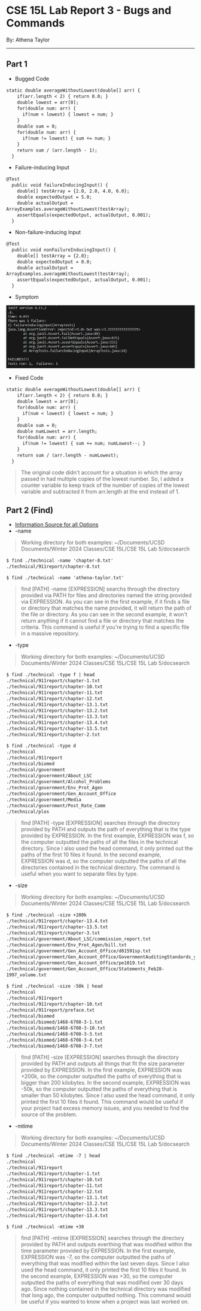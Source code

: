 # CSE 15L Lab Report 3 - Bugs and Commands
By: Athena Taylor

***

## Part 1
* Bugged Code
```
static double averageWithoutLowest(double[] arr) {
    if(arr.length < 2) { return 0.0; }
    double lowest = arr[0];
    for(double num: arr) {
      if(num < lowest) { lowest = num; }
    }
    double sum = 0;
    for(double num: arr) {
      if(num != lowest) { sum += num; }
    }
    return sum / (arr.length - 1);
  }
```
* Failure-inducing Input
```
@Test
  public void failureInducingInput() {
    double[] testArray = {2.0, 2.0, 4.0, 6.0};
    double expectedOutput = 5.0;
    double actualOutput = ArrayExamples.averageWithoutLowest(testArray); 
    assertEquals(expectedOutput, actualOutput, 0.001);
  }
```
* Non-failure-inducing Input
```
@Test
  public void nonFailureInducingInput() {
    double[] testArray = {2.0};
    double expectedOutput = 0.0;
    double actualOutput = ArrayExamples.averageWithoutLowest(testArray); 
    assertEquals(expectedOutput, actualOutput, 0.001);
  }
```
* Symptom

![Image](Lab5Symptom.png)
* Fixed Code
```
static double averageWithoutLowest(double[] arr) {
    if(arr.length < 2) { return 0.0; }
    double lowest = arr[0];
    for(double num: arr) {
      if(num < lowest) { lowest = num; }
    }
    double sum = 0;
    double numLowest = arr.length;
    for(double num: arr) {
      if(num != lowest) { sum += num; numLowest--; }
    }
    return sum / (arr.length - numLowest);
  }
```
> The original code didn't account for a situation in which the array passed in had multiple copies of the lowest number. So, I added a counter variable to keep track of the number of copies of the lowest variable and subtracted it from arr.length at the end instead of 1.

## Part 2 (Find)
* [Information Source for all Options](https://tecadmin.net/linux-find-command-with-examples/)
* -name

> Working directory for both examples: ~/Documents/UCSD Documents/Winter 2024 Classes/CSE 15L/CSE 15L Lab 5/docsearch

```
$ find ./technical -name 'chapter-8.txt'
./technical/911report/chapter-8.txt
```

```
$ find ./technical -name 'athena-taylor.txt'

```

> find [PATH] -name [EXPRESSION] searchs through the directory provided via PATH for files and directories named the string provided via EXPRESSION. As you can see in the first example, if it finds a file or directory that matches the name provided, it will return the path of the file or directory. As you can see in the second example, it won't return anything if it cannot find a file or directory that matches the criteria. This command is useful if you're trying to find a specific file in a massive repository.

* -type

> Working directory for both examples: ~/Documents/UCSD Documents/Winter 2024 Classes/CSE 15L/CSE 15L Lab 5/docsearch

```
$ find ./technical -type f | head
./technical/911report/chapter-1.txt
./technical/911report/chapter-10.txt
./technical/911report/chapter-11.txt
./technical/911report/chapter-12.txt
./technical/911report/chapter-13.1.txt
./technical/911report/chapter-13.2.txt
./technical/911report/chapter-13.3.txt
./technical/911report/chapter-13.4.txt
./technical/911report/chapter-13.5.txt
./technical/911report/chapter-2.txt
```

```
$ find ./technical -type d
./technical
./technical/911report
./technical/biomed
./technical/government
./technical/government/About_LSC
./technical/government/Alcohol_Problems  
./technical/government/Env_Prot_Agen     
./technical/government/Gen_Account_Office
./technical/government/Media
./technical/government/Post_Rate_Comm    
./technical/plos
```

> find [PATH] -type [EXPRESSION] searches through the directory provided by PATH and outputs the path of everything that is the type provided by EXPRESSION. In the first example, EXPRESSION was f, so the computer outputted the paths of all the files in the technical directory. Since I also used the head command, it only printed out the paths of the first 10 files it found. In the second example, EXPRESSION was d, so the computer outputted the paths of all the directories contained in the technical directory. The command is useful when you want to separate files by type.

* -size

> Working directory for both examples: ~/Documents/UCSD Documents/Winter 2024 Classes/CSE 15L/CSE 15L Lab 5/docsearch

```
$ find ./technical -size +200k
./technical/911report/chapter-13.4.txt
./technical/911report/chapter-13.5.txt
./technical/911report/chapter-3.txt
./technical/government/About_LSC/commission_report.txt
./technical/government/Env_Prot_Agen/bill.txt
./technical/government/Gen_Account_Office/d01591sp.txt
./technical/government/Gen_Account_Office/GovernmentAuditingStandards_yb2002ed.txt
./technical/government/Gen_Account_Office/pe1019.txt
./technical/government/Gen_Account_Office/Statements_Feb28-1997_volume.txt
```

```
$ find ./technical -size -50k | head
./technical
./technical/911report
./technical/911report/chapter-10.txt
./technical/911report/preface.txt
./technical/biomed
./technical/biomed/1468-6708-3-1.txt
./technical/biomed/1468-6708-3-10.txt
./technical/biomed/1468-6708-3-3.txt
./technical/biomed/1468-6708-3-4.txt
./technical/biomed/1468-6708-3-7.txt
```

> find [PATH] -size [EXPRESSION] searches through the directory provided by PATH and outputs all things that fit the size parameter provided by EXPRESSION. In the first example, EXPRESSION was +200k, so the computer outputted the paths of everything that is bigger than 200 kilobytes. In the second example, EXPRESSION was -50k, so the computer outputted the paths of everything that is smaller than 50 kilobytes. Since I also used the head command, it only printed the first 10 files it found. This command would be useful if your project had excess memory issues, and you needed to find the source of the problem.

* -mtime

> Working directory for both examples: ~/Documents/UCSD Documents/Winter 2024 Classes/CSE 15L/CSE 15L Lab 5/docsearch

```
$ find ./technical -mtime -7 | head
./technical
./technical/911report
./technical/911report/chapter-1.txt
./technical/911report/chapter-10.txt
./technical/911report/chapter-11.txt
./technical/911report/chapter-12.txt
./technical/911report/chapter-13.1.txt
./technical/911report/chapter-13.2.txt
./technical/911report/chapter-13.3.txt
./technical/911report/chapter-13.4.txt
```

```
$ find ./technical -mtime +30
```

> find [PATH] -mtime [EXPRESSION] searches through the directory provided by PATH and outputs everthing that was modified within the time parameter provided by EXPRESSION. In the first example, EXPRESSION was -7, so the computer outputted the paths of everything that was modified within the last seven days. Since I also used the head command, it only printed the first 10 files it found. In the second example, EXPRESSION was +30, so the computer outputted the paths of everything that was modified over 30 days ago. Since nothing contained in the technical directory was modified that long ago, the computer outputted nothing. This command would be useful if you wanted to know when a project was last worked on.
